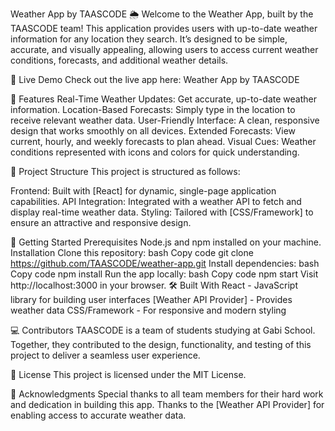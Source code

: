 Weather App by TAASCODE 🌦️
Welcome to the Weather App, built by the TAASCODE team! This application provides users with up-to-date weather information for any location they search. It’s designed to be simple, accurate, and visually appealing, allowing users to access current weather conditions, forecasts, and additional weather details.

🔗 Live Demo
Check out the live app here: Weather App by TAASCODE

🌟 Features
Real-Time Weather Updates: Get accurate, up-to-date weather information.
Location-Based Forecasts: Simply type in the location to receive relevant weather data.
User-Friendly Interface: A clean, responsive design that works smoothly on all devices.
Extended Forecasts: View current, hourly, and weekly forecasts to plan ahead.
Visual Cues: Weather conditions represented with icons and colors for quick understanding.



📂 Project Structure
This project is structured as follows:

Frontend: Built with [React] for dynamic, single-page application capabilities.
API Integration: Integrated with a weather API to fetch and display real-time weather data.
Styling: Tailored with [CSS/Framework] to ensure an attractive and responsive design.


🚀 Getting Started
Prerequisites
Node.js and npm installed on your machine.
Installation
Clone this repository:
bash
Copy code
git clone https://github.com/TAASCODE/weather-app.git
Install dependencies:
bash
Copy code
npm install
Run the app locally:
bash
Copy code
npm start
Visit http://localhost:3000 in your browser.
🛠️ Built With
React - JavaScript library for building user interfaces
[Weather API Provider] - Provides weather data
CSS/Framework - For responsive and modern styling


💻 Contributors
TAASCODE is a team of students studying at Gabi School. Together, they contributed to the design, functionality, and testing of this project to deliver a seamless user experience.

📝 License
This project is licensed under the MIT License.

🤝 Acknowledgments
Special thanks to all team members for their hard work and dedication in building this app. Thanks to the [Weather API Provider] for enabling access to accurate weather data.
